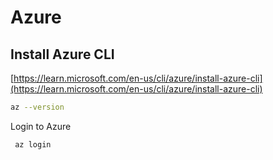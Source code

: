 # Azure

## Install Azure CLI
[https://learn.microsoft.com/en-us/cli/azure/install-azure-cli](https://learn.microsoft.com/en-us/cli/azure/install-azure-cli)

```sh
az --version
```
Login to Azure
```sh
 az login
```

